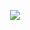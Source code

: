 <p align="center">
  <img src="https://raw.githubusercontent.com/fumeapp/nuxt-storm/nuxt-storm.png" />
</p>
